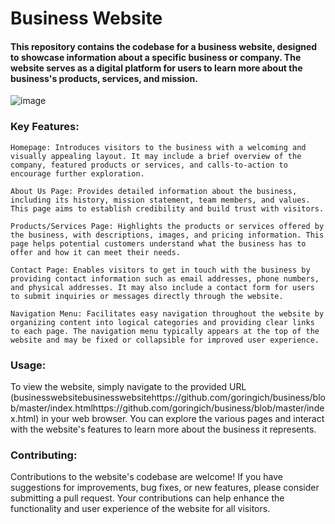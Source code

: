 # Business Website

#### This repository contains the codebase for a business website, designed to showcase information about a specific business or company. The website serves as a digital platform for users to learn more about the business's products, services, and mission.


![image](https://github.com/goringich/business/assets/66201122/833b9a74-4c0d-4b1e-9ac5-d0de88aa7311)



### Key Features:

    Homepage: Introduces visitors to the business with a welcoming and visually appealing layout. It may include a brief overview of the company, featured products or services, and calls-to-action to encourage further exploration.

    About Us Page: Provides detailed information about the business, including its history, mission statement, team members, and values. This page aims to establish credibility and build trust with visitors.

    Products/Services Page: Highlights the products or services offered by the business, with descriptions, images, and pricing information. This page helps potential customers understand what the business has to offer and how it can meet their needs.

    Contact Page: Enables visitors to get in touch with the business by providing contact information such as email addresses, phone numbers, and physical addresses. It may also include a contact form for users to submit inquiries or messages directly through the website.

    Navigation Menu: Facilitates easy navigation throughout the website by organizing content into logical categories and providing clear links to each page. The navigation menu typically appears at the top of the website and may be fixed or collapsible for improved user experience.

### Usage:

To view the website, simply navigate to the provided URL (businesswebsitebusinesswebsitehttps://github.com/goringich/business/blob/master/index.htmlhttps://github.com/goringich/business/blob/master/index.html) in your web browser. You can explore the various pages and interact with the website's features to learn more about the business it represents.

### Contributing:

Contributions to the website's codebase are welcome! If you have suggestions for improvements, bug fixes, or new features, please consider submitting a pull request. Your contributions can help enhance the functionality and user experience of the website for all visitors.
